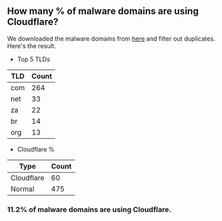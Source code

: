 ## How many % of malware domains are using Cloudflare?


We downloaded the malware domains from [here](https://urlhaus.abuse.ch) and filter out duplicates.
Here's the result.


[//]: # (start replacement)


- Top 5 TLDs

| TLD | Count |
| --- | --- |
| com | 264 |
| net | 33 |
| za | 22 |
| br | 14 |
| org | 13 |


- Cloudflare %

| Type | Count |
| --- | --- |
| Cloudflare | 60 |
| Normal | 475 |


### 11.2% of malware domains are using Cloudflare.
